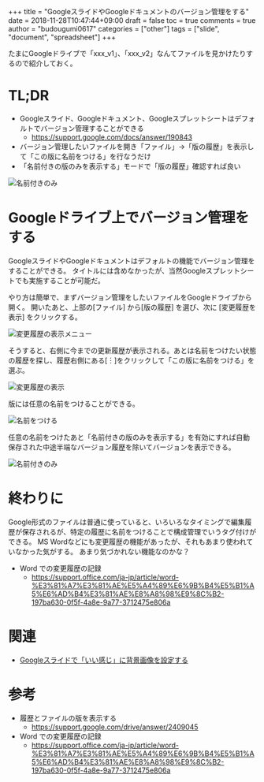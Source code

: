 +++
title = "GoogleスライドやGoogleドキュメントのバージョン管理をする"
date = 2018-11-28T10:47:44+09:00
draft = false
toc = true
comments = true
author = "budougumi0617"
categories = ["other"]
tags = ["slide", "document", "spreadsheet"]
+++

たまにGoogleドライブで「xxx_v1」、「xxx_v2」なんてファイルを見かけたりするので紹介しておく。

<!--more-->

# TL;DR
- Googleスライド、Googleドキュメント、Googleスプレットシートはデフォルトでバージョン管理することができる
  - https://support.google.com/docs/answer/190843
- バージョン管理したいファイルを開き「ファイル」→「版の履歴」を表示して「この版に名前をつける」を行なうだけ
- 「名前付きの版のみを表示する」モードで「版の履歴」確認すれば良い

![名前付きのみ](/2018/11/28-only-named.png)

# Googleドライブ上でバージョン管理をする
GoogleスライドやGoogleドキュメントはデフォルトの機能でバージョン管理をすることができる。
タイトルには含めなかったが、当然Googleスプレットシートでも実施することが可能だ。

やり方は簡単で、まずバージョン管理をしたいファイルをGoogleドライブから開く。
開いたあと、上部の[ファイル] から[版の履歴] を選び、次に [変更履歴を表示] をクリックする。

![変更履歴の表示メニュー](/2018/11/28-file-menu.png)

そうすると、右側に今までの更新履歴が表示される。あとは名前をつけたい状態の履歴を探し、履歴右側にある[︙]をクリックして「この版に名前をつける」を選ぶ。

![変更履歴の表示](/2018/11/28-show-versions.png)

版には任意の名前をつけることができる。

![名前をつける](/2018/11/28-edit.png)


任意の名前をつけたあと「名前付きの版のみを表示する」を有効にすれば自動保存された中途半端なバージョン履歴を除いてバージョンを表示できる。

![名前付きのみ](/2018/11/28-only-named.png)


# 終わりに
Google形式のファイルは普通に使っていると、いろいろなタイミングで編集履歴が保存されるが、特定の履歴に名前をつけることで構成管理でいうタグ付けができる。
MS Wordなどにも変更履歴の機能があったが、それもあまり使われていなかった気がする。
あまり気づかれない機能なのかな？

- Word での変更履歴の記録
  - https://support.office.com/ja-jp/article/word-%E3%81%A7%E3%81%AE%E5%A4%89%E6%9B%B4%E5%B1%A5%E6%AD%B4%E3%81%AE%E8%A8%98%E9%8C%B2-197ba630-0f5f-4a8e-9a77-3712475e806a


# 関連
- [Googleスライドで「いい感じ」に背景画像を設定する](/2018/05/18/make-presentation-on-google-slide/)

# 参考
- 履歴とファイルの版を表示する
  - https://support.google.com/drive/answer/2409045
- Word での変更履歴の記録
  - https://support.office.com/ja-jp/article/word-%E3%81%A7%E3%81%AE%E5%A4%89%E6%9B%B4%E5%B1%A5%E6%AD%B4%E3%81%AE%E8%A8%98%E9%8C%B2-197ba630-0f5f-4a8e-9a77-3712475e806a
